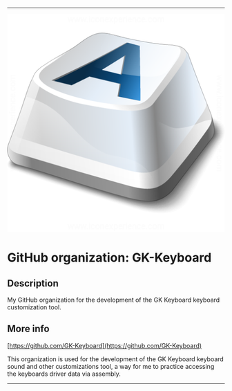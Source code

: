 
***

![GKKeyboardIcon.png failed to load. The file may be missing or corrupt. Check the file path for errors first.](/AdditionalInfo/1/GK-Keyboard/GKKeyboardIcon.png)

# GitHub organization: GK-Keyboard

## Description

My GitHub organization for the development of the GK Keyboard keyboard customization tool.

## More info

[https://github.com/GK-Keyboard](https://github.com/GK-Keyboard)

This organization is used for the development of the GK Keyboard keyboard sound and other customizations tool, a way for me to practice accessing the keyboards driver data via assembly.

***

